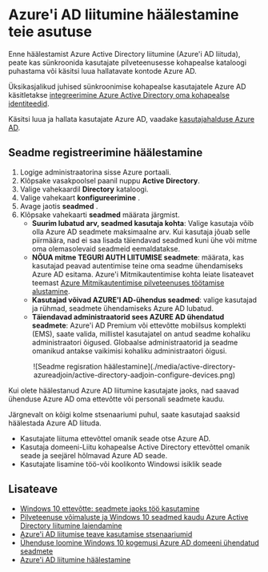 <properties
    pageTitle="Azure'i AD liitumine seadistamine kasutajate jaoks | Microsoft Azure'i"
    description="Selgitatakse, kuidas administraatorid saavad häälestada Azure AD liitumine kohapealse kataloogi ja seadme registreerimine."
    services="active-directory"
    documentationCenter=""
    authors="femila"
    manager="swadhwa"
    editor=""
    tags="azure-classic-portal"/>

<tags
    ms.service="active-directory"
    ms.workload="identity"
    ms.tgt_pltfrm="na"
    ms.devlang="na"
    ms.topic="get-started-article"
    ms.date="09/27/2016"
    ms.author="femila"/>

# <a name="setting-up-azure-ad-join-in-your-organization"></a>Azure'i AD liitumine häälestamine teie asutuse

Enne häälestamist Azure Active Directory liitumine (Azure'i AD liituda), peate kas sünkroonida kasutajate pilveteenusesse kohapealse kataloogi puhastama või käsitsi luua hallatavate kontode Azure AD.

Üksikasjalikud juhised sünkroonimise kohapealse kasutajatele Azure AD käsitletakse [integreerimine Azure Active Directory oma kohapealse identiteedid](active-directory-aadconnect.md).


Käsitsi luua ja hallata kasutajate Azure AD, vaadake [kasutajahalduse Azure AD](https://msdn.microsoft.com/library/azure/hh967609.aspx).

## <a name="set-up-device-registration"></a>Seadme registreerimine häälestamine
1. Logige administraatorina sisse Azure portaali.
2. Klõpsake vasakpoolsel paanil nuppu **Active Directory**.
3. Valige vahekaardil **Directory** kataloogi.
4. Valige vahekaart **konfigureerimine** .
5. Avage jaotis **seadmed** .
6. Klõpsake vahekaarti **seadmed** määrata järgmist.  
   * **Suurim lubatud arv, seadmed kasutaja kohta**: Valige kasutaja võib olla Azure AD seadmete maksimaalne arv.  Kui kasutaja jõuab selle piirmäära, nad ei saa lisada täiendavad seadmed kuni ühe või mitme oma olemasolevaid seadmeid eemaldatakse.
   * **NÕUA mitme TEGURI AUTH LIITUMISE seadmete**: määrata, kas kasutajad peavad autentimise teine oma seadme ühendamiseks Azure AD esitama. Azure'i Mitmikautentimise kohta leiate lisateavet teemast [Azure Mitmikautentimise pilveteenuses töötamise alustamine](..\multi-factor-authentication\multi-factor-authentication-get-started-cloud.md).
   * **Kasutajad võivad AZURE'I AD-ühendus seadmed**: valige kasutajad ja rühmad, seadmete ühendamiseks Azure AD lubatud.
   * **Täiendavad administraatorid sees AZURE AD ühendatud seadmete**: Azure'i AD Premium või ettevõtte mobiilsus komplekti (EMS), saate valida, millistel kasutajatel on antud seadme kohaliku administraatori õigused. Globaalse administraatorid ja seadme omanikud antakse vaikimisi kohaliku administraatori õigusi.

<center>![Seadme regisration häälestamine](./media/active-directory-azureadjoin/active-directory-aadjoin-configure-devices.png)</center>

Kui olete häälestanud Azure AD liitumine kasutajate jaoks, nad saavad ühenduse Azure AD oma ettevõtte või personali seadmete kaudu.

Järgnevalt on kõigi kolme stsenaariumi puhul, saate kasutajad saaksid häälestada Azure AD liituda.

- Kasutajate liituma ettevõttel omanik seade otse Azure AD.
- Kasutaja domeeni-Liitu kohapealse Active Directory ettevõttel omanik seade ja seejärel hõlmavad Azure AD seade.
- Kasutajate lisamine töö-või koolikonto Windowsi isiklik seade

## <a name="additional-information"></a>Lisateave
* [Windows 10 ettevõtte: seadmete jaoks töö kasutamine](active-directory-azureadjoin-windows10-devices-overview.md)
* [Pilveteenuse võimaluste ja Windows 10 seadmed kaudu Azure Active Directory liitumine laiendamine](active-directory-azureadjoin-user-upgrade.md)
* [Azure'i AD liitumise teave kasutamise stsenaariumid](active-directory-azureadjoin-deployment-aadjoindirect.md)
* [Ühenduse loomine Windows 10 kogemusi Azure AD domeeni ühendatud seadmete](active-directory-azureadjoin-devices-group-policy.md)
* [Azure'i AD liitumine häälestamine](active-directory-azureadjoin-setup.md)
